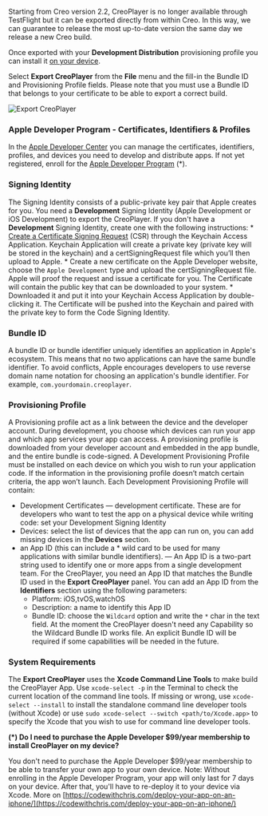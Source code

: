 Starting from Creo version 2.2, CreoPlayer is no longer available through TestFlight but it can be exported directly from within Creo. In this way, we can guarantee to release the most up-to-date version the same day we release a new Creo build.

Once exported with your **Development Distribution** provisioning profile you can install it [on your device](https://docs.creolabs.com/creo/transfer-to-device.html).

Select **Export CreoPlayer** from the **File** menu and the fill-in the Bundle ID and Provisioning Profile fields. Please note that you must use a Bundle ID that belongs to your certificate to be able to export a correct build.

![Export CreoPlayer](export_creoplayer_1.png)

### Apple Developer Program - Certificates, Identifiers & Profiles

In the [Apple Developer Center](https://developer.apple.com/account/) you can manage the certificates, identifiers, profiles, and devices you need to develop and distribute apps. If not yet registered, enroll for the [Apple Developer Program](https://developer.apple.com/programs/) \(\*\).

### Signing Identity

The Signing Identity consists of a public-private key pair that Apple creates for you. You need a **Development** Signing Identity (Apple Development or iOS Development) to export the CreoPlayer.
If you don't have a **Development** Signing Identity, create one with the following instructions:
    * [Create a Certificate Signing Request](https://help.apple.com/developer-account/#/devbfa00fef7) (CSR) through the Keychain Access Application. Keychain Application will create a private key (private key will be stored in the keychain) and a certSigningRequest file which you’ll then upload to Apple.
    * Create a new certificate on the Apple Developer website, choose the `Apple Development` type and upload the certSigningRequest file. Apple will proof the request and issue a certificate for you. The Certificate will contain the public key that can be downloaded to your system.
    * Downloaded it and put it into your Keychain Access Application by double-clicking it. The Certificate will be pushed into the Keychain and paired with the private key to form the Code Signing Identity.

### Bundle ID

A bundle ID or bundle identifier uniquely identifies an application in Apple's ecosystem. This means that no two applications can have the same bundle identifier. To avoid conflicts, Apple encourages developers to use reverse domain name notation for choosing an application's bundle identifier. For example, `com.yourdomain.creoplayer`.

### Provisioning Profile

 A Provisioning profile act as a link between the device and the developer account. During development, you choose which devices can run your app and which app services your app can access. A provisioning profile is downloaded from your developer account and embedded in the app bundle, and the entire bundle is code-signed. A Development Provisioning Profile must be installed on each device on which you wish to run your application code. If the information in the provisioning profile doesn’t match certain criteria, the app won’t launch.
 Each Development Provisioning Profile will contain:
* Development Certificates — development certificate. These are for developers who want to test the app on a physical device while writing code: set your Development Signing Identity
* Devices: select the list of devices that the app can run on, you can add missing devices in the **Devices** section.
* an App ID (this can include a * wild card to be used for many applications with similar bundle identifiers). — An App ID is a two-part string used to identify one or more apps from a single development team. For the CreoPlayer, you need an App ID that matches the Bundle ID used in the **Export CreoPlayer** panel. You can add an App ID from the **Identifiers** section using the following parameters:
    * Platform: iOS,tvOS,watchOS
    * Description: a name to identify this App ID
    * Bundle ID: choose the `Wildcard` option and write the `*` char in the text field. At the moment the CreoPlayer doesn't need any Capability so the Wildcard Bundle ID works file. An explicit Bundle ID will be required if some capabilities will be needed in the future.

### System Requirements

The **Export CreoPlayer** uses the **Xcode Command Line Tools** to make build the CreoPlayer App.
Use `xcode-select -p` in the Terminal to check the current location of the command line tools.
If missing or wrong, use `xcode-select --install` to install the standalone command line developer tools (without Xcode) or use `sudo xcode-select --switch <path/to/Xcode.app>` to specify the Xcode that you wish to use for command line developer tools.


**\(\*\) Do I need to purchase the Apple Developer $99/year membership to install CreoPlayer on my device?**

You don't need to purchase the Apple Developer $99/year membership to be able to transfer your own app to your own device. Note: Without enrolling in the Apple Developer Program, your app will only last for 7 days on your device. After that, you'll have to re-deploy it to your device via Xcode. More on [https://codewithchris.com/deploy-your-app-on-an-iphone/](https://codewithchris.com/deploy-your-app-on-an-iphone/)
